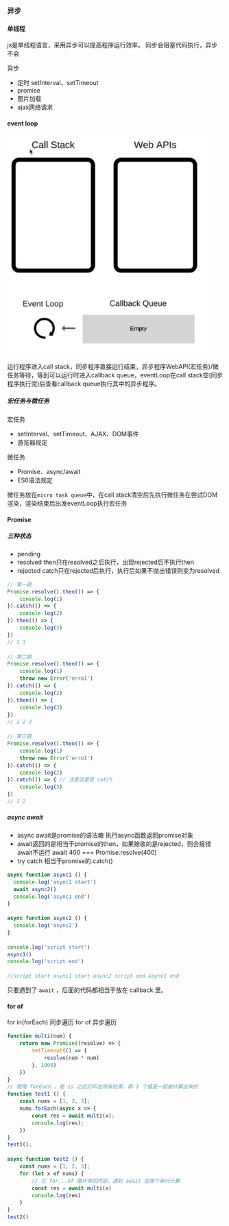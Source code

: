 ### 异步

#### 单线程

js是单线程语言，采用异步可以提高程序运行效率。
同步会阻塞代码执行，异步不会

异步
- 定时 setInterval、setTimeout
- promise
- 图片加载
- ajax网络请求


#### event loop

![alt eventLoop](./eventLoop.png)

运行程序进入call stack，同步程序直接运行结束，异步程序WebAPI(宏任务)/微任务等待，等到可以运行时进入callback queue，eventLoop在call stack空(同步程序执行完)后查看callback queue执行其中的异步程序。

##### 宏任务与微任务

宏任务
- setInterval、setTimeout、AJAX、DOM事件
- 游览器规定

微任务 
- Promise、async/await
- ES6语法规定

微任务放在`micro task queue`中，在call stack清空后先执行微任务在尝试DOM渲染，渲染结束后出发eventLoop执行宏任务

#### Promise

##### 三种状态

- pending
- resolved
  then只在resolved之后执行，出现rejected后不执行then
- rejected
  catch只在rejected后执行，执行后如果不抛出错误则变为resolved

```js
// 第一题
Promise.resolve().then(() => {
    console.log(1)
}).catch(() => {
    console.log(2)
}).then(() => {
    console.log(3)
})
// 1 3

// 第二题
Promise.resolve().then(() => {
    console.log(1)
    throw new Error('erro1')
}).catch(() => {
    console.log(2)
}).then(() => {
    console.log(3)
})
// 1 2 3

// 第三题
Promise.resolve().then(() => {
    console.log(1)
    throw new Error('erro1')
}).catch(() => {
    console.log(2)
}).catch(() => { // 注意这里是 catch
    console.log(3)
})
// 1 2
```

##### async await

- async await是promise的语法糖
  执行async函数返回promise对象
- await返回的是相当于promise的then，如果接收的是rejected，则会报错await不运行
  await 400 === Promise.resolve(400)
- try catch 相当于promise的.catch()

```js
async function async1 () {
  console.log('async1 start')
  await async2()
  console.log('async1 end') 
}

async function async2 () {
  console.log('async2')
}

console.log('script start')
async1()
console.log('script end')

//script start async1 start async2 script end async1 end  
```

只要遇到了 `await` ，后面的代码都相当于放在 callback 里。

#### for of
for in(forEach) 同步遍历
for of 异步遍历

```js
function multi(num) {
    return new Promise((resolve) => {
        setTimeout(() => {
            resolve(num * num)
        }, 1000)
    })
}
// 使用 forEach ，是 1s 之后打印出所有结果，即 3 个值是一起被计算出来的
function test1 () {
    const nums = [1, 2, 3];
    nums.forEach(async x => {
        const res = await multi(x);
        console.log(res);
    })
}
test1();

async function test2 () {
    const nums = [1, 2, 3];
    for (let x of nums) {
        // 在 for...of 循环体的内部，遇到 await 会挨个串行计算
        const res = await multi(x)
        console.log(res)
    }
}
test2()
```